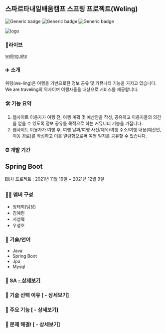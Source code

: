 ## 스파르타내일배움캠프 스프링 프로젝트(Weling)
![Generic badge](https://img.shields.io/badge/SpringBoot-2.1.0-yellowgreen.svg) ![Generic badge](https://img.shields.io/badge/MySQL-8.0.27-green.svg) ![Generic badge](https://img.shields.io/badge/JPA-2.1-orange.svg) 

![logo](https://user-images.githubusercontent.com/37091602/142589111-f4b80b65-bf96-4e0c-aa3a-df7a124cb01f.png)

 

### 🔗라이브
[weling.site](http://weling.site/)  


### ✈️ 소개
위링(we-ling)은 여행을 기반으로한 정보 공유 및 커뮤니티 기능을 가지고 있습니다.
We are traveling의 약자이며 여행자들을 대상으로 서비스를 제공합니다.  
    
### 🛠 기능 요약
1. 웹사이트 이용자가 여행 전, 여행 계획 및 예산안을 작성, 공유하고 이용자들의 의견을 얻을 수 있도록 정보 공유를 목적으로 하는 커뮤니티 기능을 가집니다.
2. 웹사이트 이용자가 여행 후, 여행 날짜/여행 사진/제목/여행 주소/여행 내용(예산안, 이동 경로)를 작성하고 이를 열람함으로써 여행 일지를 공유할 수 있습니다.  

### ⏰ 개발 기간
## Spring Boot
3️⃣차 프로젝트 : 2021년 11월 19일 ~ 2021년 12월 9일

### 👩‍💻 멤버 구성
- 정태희(팀장)
- 김혜린
- 서성혁
- 우성호  

### 📌 기술/언어
- Java
- Spring Boot
- Jpa
- Mysql

### 📌 SA [ - 상세보기](https://github.com/jtheeeeee/we_are_traveling_java/wiki/SA)

### 📌 기술 선택 이유 [ - 상세보기]


### 📌 주요 기능 [ - 상세보기]

### 📌 문제 해결! [ - 상세보기]
